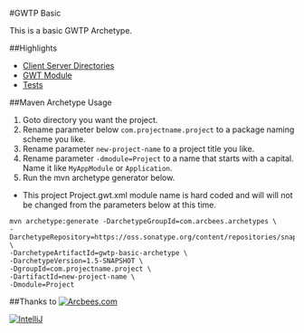 #GWTP Basic

This is a basic GWTP Archetype.

##Highlights
* [Client Server Directories](https://github.com/ArcBees/ArcBees-archetypes/tree/master/archetypes/gwtp-basic/src/main/java/com/arcbees/project)
* [GWT Module](https://github.com/ArcBees/ArcBees-archetypes/blob/master/archetypes/gwtp-basic/src/main/java/com/arcbees/project/Project.gwt.xml)
* [Tests](https://github.com/ArcBees/ArcBees-archetypes/tree/master/archetypes/gwtp-basic/src/test/java/com/arcbees/myproject/client)

##Maven Archetype Usage

1. Goto directory you want the project.
2. Rename parameter below `com.projectname.project` to a package naming scheme you like.
3. Rename parameter `new-project-name` to a project title you like.
4. Rename parameter `-dmodule=Project` to a name that starts with a capital. Name it like `MyAppModule` or `Application`.
5. Run the mvn archetype generator below.

* This project Project.gwt.xml module name is hard coded and will will not be changed from the parameters below at this time.

```
mvn archetype:generate -DarchetypeGroupId=com.arcbees.archetypes \
-DarchetypeRepository=https://oss.sonatype.org/content/repositories/snapshots/ \
-DarchetypeArtifactId=gwtp-basic-archetype \
-DarchetypeVersion=1.5-SNAPSHOT \
-DgroupId=com.projectname.project \
-DartifactId=new-project-name \
-Dmodule=Project
```

##Thanks to
[![Arcbees.com](http://arcbees-ads.appspot.com/ad.png)](http://arcbees.com)

[![IntelliJ](https://lh6.googleusercontent.com/--QIIJfKrjSk/UJJ6X-UohII/AAAAAAAAAVM/cOW7EjnH778/s800/banner_IDEA.png)](http://www.jetbrains.com/idea/index.html)
